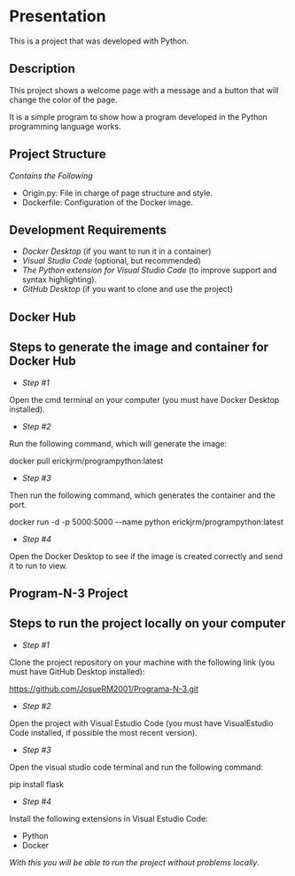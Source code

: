 # Presentation
This is a project that was developed with Python.

## Description
This project shows a welcome page with a message and a button that will change the color of the page.

It is a simple program to show how a program developed in the Python programming language works.

## Project Structure
*Contains the Following*
- Origin.py: File in charge of page structure and style.
- Dockerfile: Configuration of the Docker image.

## Development Requirements
- *Docker Desktop* (if you want to run it in a container)
- *Visual Studio Code* (optional, but recommended)
- *The Python extension for Visual Studio Code* (to improve support and syntax highlighting).
- *GitHub Desktop* (if you want to clone and use the project)

## Docker Hub
## Steps to generate the image and container for Docker Hub
- *Step #1*

Open the cmd terminal on your computer (you must have Docker Desktop installed).

- *Step #2*

Run the following command, which will generate the image:

docker pull erickjrm/programpython:latest

- *Step #3*

Then run the following command, which generates the container and the port.

docker run -d -p 5000:5000 --name python erickjrm/programpython:latest

- *Step #4*

Open the Docker Desktop to see if the image is created correctly and send it to run to view.

## Program-N-3 Project
## Steps to run the project locally on your computer
- *Step #1*

Clone the project repository on your machine with the following link (you must have GitHub Desktop installed):

https://github.com/JosueRM2001/Programa-N-3.git

- *Step #2*

Open the project with Visual Estudio Code (you must have VisualEstudio Code installed, if possible the most recent version).

- *Step #3*
  
Open the visual studio code terminal and run the following command:
  
  pip install flask


- *Step #4*

Install the following extensions in Visual Estudio Code:

- Python
- Docker

*With this you will be able to run the project without problems locally*.
